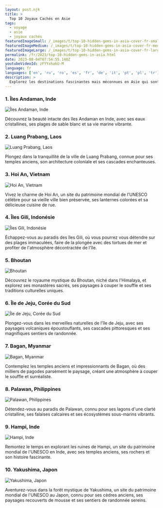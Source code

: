 ```yaml
---
layout: post.njk
title: >
  Top 10 Joyaux Cachés en Asie
tags:
  - voyage
  - asie
  - joyaux cachés
featuredImageSmall: /_images/t/top-10-hidden-gems-in-asia-cover-fr-small.webp
featuredImageMedium: /_images/t/top-10-hidden-gems-in-asia-cover-fr-medium.webp
featuredImageLarge: /_images/t/top-10-hidden-gems-in-asia-cover-fr-large.webp
permalink: /fr/2023/top-10-hidden-gems-in-asia.html
date: 2023-08-04T07:54:55.148Z
youtubeVideoId: zFYYxhakU-M
language: fr
languages: ['en', 'ru', 'ro', 'es', 'fr', 'de', 'it', 'pt', 'pl', 'tr']
description: >
  Explorez les destinations fascinantes mais méconnues en Asie qui sont souvent négligées par les touristes. Des plages isolées aux temples mystiques, cette liste vous emmènera dans une aventure hors des sentiers battus.
---
```


### 1. Îles Andaman, Inde

![Îles Andaman, Inde](/_images/9/9b684b1a6b16f236242f7da8e3893593-medium.webp)

Découvrez la beauté intacte des îles Andaman en Inde, avec ses eaux cristallines, ses plages de sable blanc et sa vie marine vibrante.

### 2. Luang Prabang, Laos

![Luang Prabang, Laos](/_images/e/e656a58ba1d3ee8e51d73601aaae1d1b-medium.webp)

Plongez dans la tranquillité de la ville de Luang Prabang, connue pour ses temples anciens, son architecture coloniale et ses cascades enchanteuses.

### 3. Hoi An, Vietnam

![Hoi An, Vietnam](/_images/3/3863168cab5beb42a2dd97a1dd758928-medium.webp)

Vivez le charme de Hoi An, un site du patrimoine mondial de l'UNESCO célèbre pour sa vieille ville bien préservée, ses lanternes colorées et sa délicieuse cuisine de rue.

### 4. Îles Gili, Indonésie

![Îles Gili, Indonésie](/_images/4/4123a51e5621331a177cdd71f638c7ba-medium.webp)

Échappez-vous au paradis des îles Gili, où vous pourrez vous détendre sur des plages immaculées, faire de la plongée avec des tortues de mer et profiter de l'atmosphère décontractée de l'île.

### 5. Bhoutan

![Bhoutan](/_images/a/aeb9414c121afd276238ace735a5b828-medium.webp)

Découvrez le royaume mystique du Bhoutan, niché dans l'Himalaya, et explorez ses monastères sacrés, ses paysages à couper le souffle et ses traditions culturelles uniques.

### 6. Île de Jeju, Corée du Sud

![Île de Jeju, Corée du Sud](/_images/3/3276655bc030eadb7ada725bdda3d376-medium.webp)

Plongez-vous dans les merveilles naturelles de l'île de Jeju, avec ses paysages volcaniques époustouflants, ses cascades pittoresques et ses magnifiques sentiers de randonnée.

### 7. Bagan, Myanmar

![Bagan, Myanmar](/_images/3/30f95e7fd933da6705bdeb02d4ce57a1-medium.webp)

Contemplez les temples anciens et impressionnants de Bagan, où des milliers de pagodes parsèment le paysage, créant une atmosphère à couper le souffle et surréaliste.

### 8. Palawan, Philippines

![Palawan, Philippines](/_images/2/288c2f03b0bb0a23108c4c95458eb24b-medium.webp)

Détendez-vous au paradis de Palawan, connu pour ses lagons d'une clarté cristalline, ses falaises calcaires et ses écosystèmes sous-marins vibrants.

### 9. Hampi, Inde

![Hampi, Inde](/_images/4/4c079faa4326d7f28b2ee9818f1b9c5e-medium.webp)

Remontez le temps en explorant les ruines de Hampi, un site du patrimoine mondial de l'UNESCO en Inde, avec ses temples anciens, ses rochers et son histoire fascinante.

### 10. Yakushima, Japon

![Yakushima, Japon](/_images/a/afe6615f51545642e8b1865c6924c623-medium.webp)

Aventurez-vous dans la forêt mystique de Yakushima, un site du patrimoine mondial de l'UNESCO au Japon, connu pour ses cèdres anciens, ses paysages recouverts de mousse et ses sentiers de randonnée sereins.

